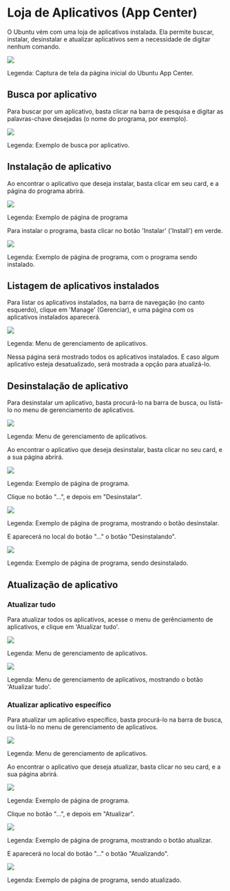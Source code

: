 # Loja de Aplicativos (App Center)

O Ubuntu vém com uma loja de aplicativos instalada. Ela permite buscar, instalar, desinstalar e atualizar aplicativos sem a necessidade de digitar nenhum comando.

<img src="../../imagens/ubuntu_loja_aplicativos.png"/>

Legenda: Captura de tela da página inicial do Ubuntu App Center.

## Busca por aplicativo

Para buscar por um aplicativo, basta clicar na barra de pesquisa e digitar as palavras-chave desejadas (o nome do programa, por exemplo).

<img src="../../imagens/ubuntu_loja_aplicativos_buscar.png"/>

Legenda: Exemplo de busca por aplicativo.

## Instalação de aplicativo

Ao encontrar o aplicativo que deseja instalar, basta clicar em seu card, e a página do programa abrirá.

<img src="../../imagens/ubuntu_loja_aplicativos_pagina_intellij.png"/>

Legenda: Exemplo de página de programa

Para instalar o programa, basta clicar no botão 'Instalar' ('Install') em verde.

<img src="../../imagens/ubuntu_loja_aplicativos_pagina_intellij_instalando.png"/>

Legenda: Exemplo de página de programa, com o programa sendo instalado.

## Listagem de aplicativos instalados

Para listar os aplicativos instalados, na barra de navegação (no canto esquerdo), clique em 'Manage' (Gerenciar), e uma página com os aplicativos instalados aparecerá.

<img src="../../imagens/ubuntu_loja_aplicativos_listar_instalados.png"/>

Legenda: Menu de gerenciamento de aplicativos.

Nessa página será mostrado todos os aplicativos instalados. E caso algum aplicativo esteja desatualizado, será mostrada a opção para atualizá-lo.

## Desinstalação de aplicativo

Para desinstalar um aplicativo, basta procurá-lo na barra de busca, ou listá-lo no menu de gerenciamento de aplicativos.

<img src="../../imagens/ubuntu_loja_aplicativos_listar_instalados.png"/>

Legenda: Menu de gerenciamento de aplicativos.

Ao encontrar o aplicativo que deseja desinstalar, basta clicar no seu card, e a sua página abrirá.

<img src="../../imagens/ubuntu_loja_aplicativos_pagina_thunderbird.png"/>

Legenda: Exemplo de página de programa.

Clique no botão "...", e depois em "Desinstalar".

<img src="../../imagens/ubuntu_loja_aplicativos_pagina_thunderbird_desinstalar.png"/>

Legenda: Exemplo de página de programa, mostrando o botão desinstalar.

E aparecerá no local do botão "..." o botão "Desinstalando".

<img src="../../imagens/ubuntu_loja_aplicativos_pagina_thunderbird_desinstalando.png"/>

Legenda: Exemplo de página de programa, sendo desinstalado.

## Atualização de aplicativo

### Atualizar tudo

Para atualizar todos os aplicativos, acesse o menu de gerênciamento de aplicativos, e clique em 'Atualizar tudo'.

<img src="../../imagens/ubuntu_loja_aplicativos_listar_instalados.png"/>

Legenda: Menu de gerenciamento de aplicativos.

<img src="../../imagens/ubuntu_loja_aplicativos_listar_instalados_atualizar_tudo_marcado.png"/>

Legenda: Menu de gerenciamento de aplicativos, mostrando o botão 'Atualizar tudo'.

### Atualizar aplicativo específico

Para atualizar um aplicativo específico, basta procurá-lo na barra de busca, ou listá-lo no menu de gerenciamento de aplicativos.

<img src="../../imagens/ubuntu_loja_aplicativos_listar_instalados.png"/>

Legenda: Menu de gerenciamento de aplicativos.

Ao encontrar o aplicativo que deseja atualizar, basta clicar no seu card, e a sua página abrirá.

<img src="../../imagens/ubuntu_loja_aplicativos_pagina_core.png"/>

Legenda: Exemplo de página de programa.

Clique no botão "...", e depois em "Atualizar".

<img src="../../imagens/ubuntu_loja_aplicativos_pagina_core_atualizar.png"/>

Legenda: Exemplo de página de programa, mostrando o botão atualizar.

E aparecerá no local do botão "..." o botão "Atualizando".

<img src="../../imagens/ubuntu_loja_aplicativos_pagina_core_atualizando.png"/>

Legenda: Exemplo de página de programa, sendo atualizado.